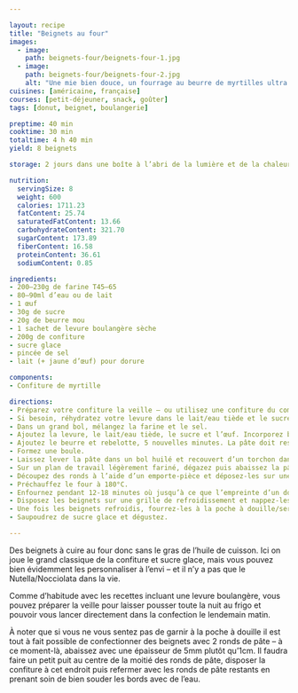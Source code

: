 ```yaml
---

layout: recipe
title: "Beignets au four"
images:
  - image:
    path: beignets-four/beignets-four-1.jpg
  - image:
    path: beignets-four/beignets-four-2.jpg
    alt: "Une mie bien douce, un fourrage au beurre de myrtilles ultra gourmand, un glaçage au caramel réhaussé par des cristaux de sel, le tout en fond un beignent super équilibré au terme de goût."
cuisines: [américaine, française]
courses: [petit-déjeuner, snack, goûter]
tags: [donut, beignet, boulangerie]

preptime: 40 min
cooktime: 30 min
totaltime: 4 h 40 min
yield: 8 beignets

storage: 2 jours dans une boîte à l’abri de la lumière et de la chaleur. 2–3 mois au congélateur. Pas de frigo car cela va assécher le beignet.

nutrition:
  servingSize: 8
  weight: 600
  calories: 1711.23
  fatContent: 25.74
  saturatedFatContent: 13.66
  carbohydrateContent: 321.70
  sugarContent: 173.89
  fiberContent: 16.58
  proteinContent: 36.61
  sodiumContent: 0.85

ingredients:
- 200–230g de farine T45–65
- 80–90ml d’eau ou de lait
- 1 œuf 
- 30g de sucre
- 20g de beurre mou
- 1 sachet de levure boulangère sèche
- 200g de confiture
- sucre glace
- pincée de sel 
- lait (+ jaune d’œuf) pour dorure

components:
- Confiture de myrtille

directions:
- Préparez votre confiture la veille – ou utilisez une confiture du commerce si grosse flemme.
- Si besoin, réhydratez votre levure dans le lait/eau tiède et le sucre.
- Dans un grand bol, mélangez la farine et le sel.
- Ajoutez la levure, le lait/eau tiède, le sucre et l’œuf. Incorporez bien le tout – environ 5 minutes de pétrissage à la main, ou à vitesse lente au robot en raclant les bords si besoin.
- Ajoutez le beurre et rebelotte, 5 nouvelles minutes. La pâte doit rester un peu humide et bien élastique mais ne plus coller aux doigts/parois du bol du robot. Ajustez farine et liquide si besoin.
- Formez une boule.
- Laissez lever la pâte dans un bol huilé et recouvert d’un torchon dans un endroit chaud pendant 1h30–2h – ou au frigo pendant la nuit. Elle devrait avoir doublé de volume au bout de ce laps de temps.
- Sur un plan de travail légèrement fariné, dégazez puis abaissez la pâte au rouleau avec une épaisseur de 1cm.
- Découpez des ronds à l’aide d’un emporte-pièce et déposez-les sur une plaque de cuisson. Nappez-les du lait (mélangé avec un jaune d’œuf) à l’aide d’un pinceau puis recouvrez avec un torchon/du film alimentaire et laissez les beignets reposer pendant 30 minutes.
- Préchauffez le four à 180°C.
- Enfournez pendant 12-18 minutes où jusqu’à ce que l’empreinte d’un doigt se résorbe lentement quand on appuie sur le dessus du beignet.
- Disposez les beignets sur une grille de refroidissement et nappez-les entièrement d’eau frissonnante à l’aide d’un pinceau – pour les aider à conserver leur moelleux plus longtemps. Répétez l’opération quand l’eau a séché.
- Une fois les beignets refroidis, fourrez-les à la poche à douille/seringue.
- Saupoudrez de sucre glace et dégustez.

---
```


Des beignets à cuire au four donc sans le gras de l’huile de cuisson. Ici on joue le grand classique de la confiture et sucre glace, mais vous pouvez bien évidemment les personnaliser à l’envi – et il n’y a pas que le Nutella/Nocciolata dans la vie.

Comme d’habitude avec les recettes incluant une levure boulangère, vous pouvez préparer la veille pour laisser pousser toute la nuit au frigo et pouvoir vous lancer directement dans la confection le lendemain matin.

À noter que si vous ne vous sentez pas de garnir à la poche à douille il est tout à fait possible de confectionner des beignets avec 2 ronds de pâte – à ce moment-là, abaissez avec une épaisseur de 5mm plutôt qu’1cm. Il faudra faire un petit puit au centre de la moitié des ronds de pâte, disposer la confiture à cet endroit puis refermer avec les ronds de pâte restants en prenant soin de bien souder les bords avec de l’eau.